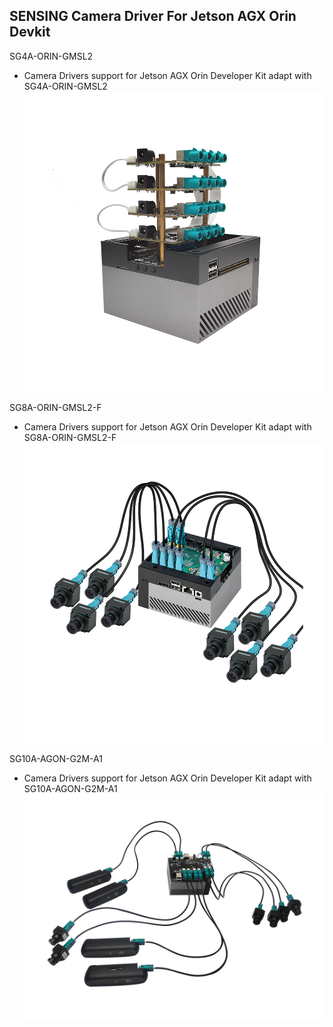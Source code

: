 ## SENSING Camera Driver For Jetson AGX Orin Devkit

SG4A-ORIN-GMSL2

* Camera Drivers support for Jetson AGX Orin Developer Kit adapt with SG4A-ORIN-GMSL2
 ![atl text](../Picture/SENSING%20Deserializer%20Adapt%20Board/SG4A-ORIN-GMSL2-2%20with%20Jetson%20AGX%20Orin%20Devkit.png)

SG8A-ORIN-GMSL2-F

* Camera Drivers support for Jetson AGX Orin Developer Kit adapt with SG8A-ORIN-GMSL2-F
 ![atl text](../Picture/SENSING%20Deserializer%20Adapt%20Board/SG8A-ORIN-GMSL2-F%20with%20Jetson%20AGX%20Orin%20Devkit.png)

SG10A-AGON-G2M-A1
* Camera Drivers support for Jetson AGX Orin Developer Kit adapt with SG10A-AGON-G2M-A1
 ![atl text](../Picture/SENSING%20Deserializer%20Adapt%20Board/SG10A-AGON-G2M-A1%20with%20Jetson%20AGX%20Orin%20Devkit.png)
